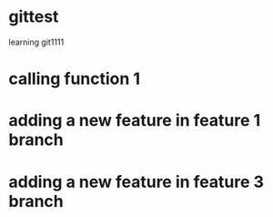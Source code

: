 # gittest
learning git1111

# calling function 1
# adding a new feature in feature 1  branch

# adding a new feature in feature 3  branch


